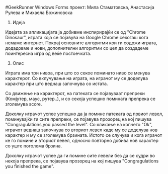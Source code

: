 #GeekRunner
Windows Forms проект: Мила Стаматовска, Анастасија Рулева и Михаела Божиновска

1. Идеја
   
Идејата за апликацијата ја добивме инспирирајќи се од
"Chrome Dinosaur", играта која се појавува на Google Chrome секогаш кога немаме интернет. 
Покрај основните алгоритми кои ги содржи играта, додадовме и нови, дополнителни алгоритми со цел да создадеме поинтересна игра од веќе постоечката.

3. Опис
   
Играта има три нивоа, при што со секое поминато ниво се менува карактерот. Со вклучување на играта, на играчот му се доделува карактер при што веднаш започнува со истата.

Со движење на карактерот, на патеката се појавуваат препреки (Комјутер, маус, рутер..), и со секоја успешно помината препрека се зголемува score.

Доколку играчот успее успешно да ја помине патеката од првиот левел, поминувајќи ги сите препреки, се појавува прозорец на кој пишува "Congragulations,you passed the level". Со кликање на копчето "Ok", играчот веднаш започнува со вториот левел каде му се доделува нов карактер и му се зголемува брзината. Истото се случува и кога играчот ке го помине и вториот левел, односно повторно добива нов карактер со уште поголема брзина.

Доколку играчот успее да ги помине сите левели без да се судри во некоја препрека, се појавува прозорец на кој пишува "Congragulations you finished the game".
